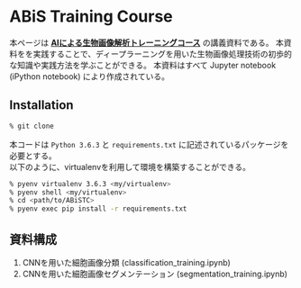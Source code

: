 # ABiS Training Course

本ページは [**AIによる生物画像解析トレーニングコース**](https://sites.google.com/view/abistc2019) の講義資料である。
本資料をを実践することで、ディープラーニングを用いた生物画像処理技術の初歩的な知識や実践方法を学ぶことができる。
本資料はすべて Jupyter notebook (iPython notebook) により作成されている。


## Installation

```sh
% git clone 
```

本コードは `Python 3.6.3` と `requirements.txt` に記述されているパッケージを必要とする。  
以下のように、virtualenvを利用して環境を構築することができる。

```sh
% pyenv virtualenv 3.6.3 <my/virtualenv>
% pyenv shell <my/virtualenv>
% cd <path/to/ABiSTC>
% pyenv exec pip install -r requirements.txt
```

## 資料構成

1. CNNを用いた細胞画像分類 (classification_training.ipynb)  
2. CNNを用いた細胞画像セグメンテーション (segmentation_training.ipynb)